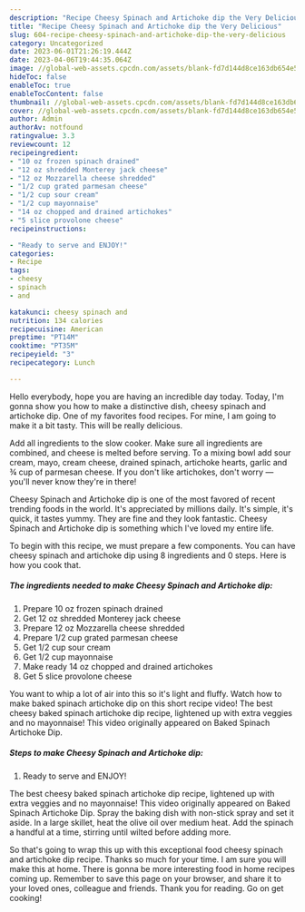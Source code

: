 ```yaml
---
description: "Recipe Cheesy Spinach and Artichoke dip the Very Delicious"
title: "Recipe Cheesy Spinach and Artichoke dip the Very Delicious"
slug: 604-recipe-cheesy-spinach-and-artichoke-dip-the-very-delicious
category: Uncategorized
date: 2023-06-01T21:26:19.444Z
date: 2023-04-06T19:44:35.064Z
image: //global-web-assets.cpcdn.com/assets/blank-fd7d144d8ce163db654e5a02c40b08a2775adb7897d16e4062681dc7e1b2800f.png
hideToc: false
enableToc: true
enableTocContent: false
thumbnail: //global-web-assets.cpcdn.com/assets/blank-fd7d144d8ce163db654e5a02c40b08a2775adb7897d16e4062681dc7e1b2800f.png
cover: //global-web-assets.cpcdn.com/assets/blank-fd7d144d8ce163db654e5a02c40b08a2775adb7897d16e4062681dc7e1b2800f.png
author: Admin
authorAv: notfound
ratingvalue: 3.3
reviewcount: 12
recipeingredient:
- "10 oz frozen spinach drained"
- "12 oz shredded Monterey jack cheese"
- "12 oz Mozzarella cheese shredded"
- "1/2 cup grated parmesan cheese"
- "1/2 cup sour cream"
- "1/2 cup mayonnaise"
- "14 oz chopped and drained artichokes"
- "5 slice provolone cheese"
recipeinstructions:

- "Ready to serve and ENJOY!"
categories:
- Recipe
tags:
- cheesy
- spinach
- and

katakunci: cheesy spinach and 
nutrition: 134 calories
recipecuisine: American
preptime: "PT14M"
cooktime: "PT35M"
recipeyield: "3"
recipecategory: Lunch

---
```



Hello everybody, hope you are having an incredible day today. Today, I'm gonna show you how to make a distinctive dish, cheesy spinach and artichoke dip. One of my favorites food recipes. For mine, I am going to make it a bit tasty. This will be really delicious.

Add all ingredients to the slow cooker. Make sure all ingredients are combined, and cheese is melted before serving. To a mixing bowl add sour cream, mayo, cream cheese, drained spinach, artichoke hearts, garlic and ¾ cup of parmesan cheese. If you don&#39;t like artichokes, don&#39;t worry — you&#39;ll never know they&#39;re in there!

Cheesy Spinach and Artichoke dip is one of the most favored of recent trending foods in the world. It's appreciated by millions daily. It's simple, it's quick, it tastes yummy. They are fine and they look fantastic. Cheesy Spinach and Artichoke dip is something which I've loved my entire life.


To begin with this recipe, we must prepare a few components. You can have cheesy spinach and artichoke dip using 8 ingredients and 0 steps. Here is how you cook that.

<!--inarticleads1-->

##### The ingredients needed to make Cheesy Spinach and Artichoke dip:

1. Prepare 10 oz frozen spinach drained
1. Get 12 oz shredded Monterey jack cheese
1. Prepare 12 oz Mozzarella cheese shredded
1. Prepare 1/2 cup grated parmesan cheese
1. Get 1/2 cup sour cream
1. Get 1/2 cup mayonnaise
1. Make ready 14 oz chopped and drained artichokes
1. Get 5 slice provolone cheese


You want to whip a lot of air into this so it&#39;s light and fluffy. Watch how to make baked spinach artichoke dip on this short recipe video! The best cheesy baked spinach artichoke dip recipe, lightened up with extra veggies and no mayonnaise! This video originally appeared on Baked Spinach Artichoke Dip. 

<!--inarticleads2-->

##### Steps to make Cheesy Spinach and Artichoke dip:


1. Ready to serve and ENJOY!

The best cheesy baked spinach artichoke dip recipe, lightened up with extra veggies and no mayonnaise! This video originally appeared on Baked Spinach Artichoke Dip. Spray the baking dish with non-stick spray and set it aside. In a large skillet, heat the olive oil over medium heat. Add the spinach a handful at a time, stirring until wilted before adding more. 

So that's going to wrap this up with this exceptional food cheesy spinach and artichoke dip recipe. Thanks so much for your time. I am sure you will make this at home. There is gonna be more interesting food in home recipes coming up. Remember to save this page on your browser, and share it to your loved ones, colleague and friends. Thank you for reading. Go on get cooking!
